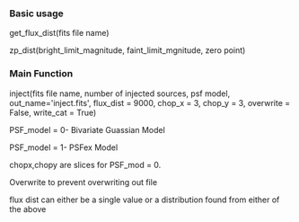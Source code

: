 ### Basic usage

get_flux_dist(fits file name) 

zp_dist(bright_limit_magnitude, faint_limit_mgnitude, zero point)

### Main Function

inject(fits file name, number of injected sources, psf model, out_name='inject.fits', flux_dist = 9000, chop_x = 3, chop_y = 3, overwrite = False, write_cat = True)

PSF_model = 0- Bivariate Guassian Model

PSF_model = 1- PSFex Model

chopx,chopy are slices for PSF_mod = 0. 

Overwrite to prevent overwriting out file

flux dist can either be a single value or a distribution found from either of the above


